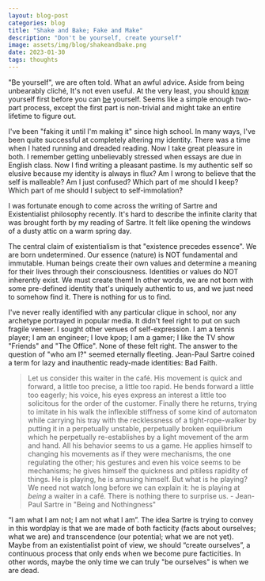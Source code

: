 ```yaml
---
layout: blog-post
categories: blog
title: "Shake and Bake; Fake and Make"
description: "Don't be yourself, create yourself"
image: assets/img/blog/shakeandbake.png
date: 2023-01-30
tags: thoughts
---
```


"Be yourself", we are often told. What an awful advice. Aside from being unbearably cliché, It's not even useful. At the very least, you should <u>know</u> yourself first before you can <u>be</u> yourself. Seems like a simple enough two-part process, except the first part is non-trivial and might take an entire lifetime to figure out.

I've been "faking it until I'm making it" since high school. In many ways, I've been quite successful at completely altering my identity. There was a time when I hated running and dreaded reading. Now I take great pleasure in both. I remember getting unbelievably stressed when essays are due in English class. Now I find writing a pleasant pastime. Is my authentic self so elusive because my identity is always in flux? Am I wrong to believe that the self is malleable? Am I just confused? Which part of me should I keep? Which part of me should I subject to self-immolation? 

I was fortunate enough to come across the writing of Sartre and Existentialist philosophy recently. It's hard to describe the infinite clarity that was brought forth by my reading of Sartre. It felt like opening the windows of a dusty attic on a warm spring day.

The central claim of existentialism is that "existence precedes essence". We are born undetermined. Our essence (nature) is NOT fundamental and immutable. Human beings create their own values and determine a meaning for their lives through their consciousness. Identities or values do NOT inherently exist. We must create them! In other words, we are not born with some pre-defined identity that's uniquely authentic to us, and we just need to somehow find it. There is nothing for us to find.

I've never really identified with any particular clique in school, nor any archetype portrayed in popular media. It didn't feel right to put on such fragile veneer. I sought other venues of self-expression. I am a tennis player; I am an engineer; I love kpop; I am a gamer; I like the TV show "Friends" and "The Office". None of these felt right. The answer to the question of "who am I?" seemed eternally fleeting. Jean-Paul Sartre coined a term for lazy and inauthentic ready-made identities: Bad Faith.

> Let us consider this waiter in the café. His movement is quick and forward, a little too precise, a little too rapid. He bends forward a little too eagerly; his voice, his eyes express an interest a little too solicitous for the order of the customer. Finally there he returns, trying to imitate in his walk the inflexible stiffness of some kind of automaton while carrying his tray with the recklessness of a tight-rope-walker by putting it in a perpetually unstable, perpetually broken equilibrium which he perpetually re-establishes by a light movement of the arm and hand. All his behavior seems to us a game. He applies himself to changing his movements as if they were mechanisms, the one regulating the other; his gestures and even his voice seems to be mechanisms; he gives himself the quickness and pitiless rapidity of things. He is playing, he is amusing himself. But what is he playing? We need not watch long before we can explain it: he is playing at *being* a waiter in a café. There is nothing there to surprise us. - Jean-Paul Sartre in "Being and Nothingness"

“I am what I am not; I am not what I am”. The idea Sartre is trying to convey in this wordplay is that we are made of both facticity (facts about ourselves; what we are) and transcendence (our potential; what we are not yet). Maybe from an existentialist point of view, we should “create ourselves”, a continuous process that only ends when we become pure facticities. In other words, maybe the only time we can truly "be ourselves" is when we are dead.

